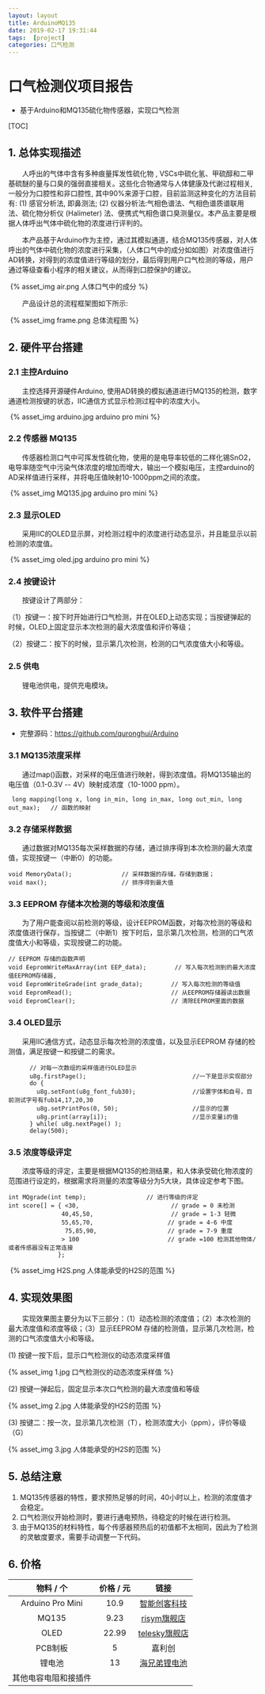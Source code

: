 ```yaml
---
layout: layout
title: ArduinoMQ135
date: 2019-02-17 19:31:44
tags:  [project]
categories: 口气检测
---
```


# 口气检测仪项目报告

+ 基于Arduino和MQ135硫化物传感器，实现口气检测

[TOC]



## 1. 总体实现描述

　　人呼出的气体中含有多种痕量挥发性硫化物 , VSCs中硫化氢、甲硫醇和二甲基硫醚的量与口臭的强弱直接相关。这些化合物通常与人体健康及代谢过程相关, 一般分为口腔性和非口腔性, 其中90%来源于口腔，目前监测这种变化的方法目前有: (1) 感官分析法, 即鼻测法; (2) 仪器分析法:气相色谱法、气相色谱质谱联用法、硫化物分析仪 (Halimeter) 法、便携式气相色谱口臭测量仪。本产品主要是根据人体呼出气体中硫化物的浓度进行评判的。  

　　本产品基于Arduino作为主控，通过其模拟通道，结合MQ135传感器，对人体呼出的气体中硫化物的浓度进行采集，（人体口气中的成分如如图）对浓度值进行AD转换，对得到的浓度值进行等级的划分，最后得到用户口气检测的等级，用户通过等级查看小程序的相关建议，从而得到口腔保护的建议。

​						{% asset_img air.png 人体口气中的成分 %}

　　产品设计总的流程框架图如下所示: 

​						{% asset_img frame.png 总体流程图 %}

## 2. 硬件平台搭建

### 2.1 主控Arduino　　

　　主控选择开源硬件Arduino, 使用AD转换的模拟通道进行MQ135的检测，数字通道检测按键的状态，IIC通信方式显示检测过程中的浓度大小。

​						{% asset_img arduino.jpg arduino pro mini %}

### 2.2  传感器 MQ135

　　传感器检测口气中可挥发性硫化物，使用的是电导率较低的二样化锡SnO2，电导率随空气中污染气体浓度的增加而增大，输出一个模拟电压，主控arduino的AD采样值进行采样，并将电压值映射10-1000ppm之间的浓度。

​						{% asset_img MQ135.jpg arduino pro mini %}

### 2.3 显示OLED

　　采用IIC的OLED显示屏，对检测过程中的浓度进行动态显示，并且能显示以前检测的浓度值。

​						{% asset_img oled.jpg arduino pro mini %}	

### 2.4 按键设计

　　按键设计了两部分：

（1）按键一：按下时开始进行口气检测，并在OLED上动态实现；当按键弹起的时候，OLED上固定显示本次检测的最大浓度值和评价等级；

（2）按键二：按下的时候，显示第几次检测，检测的口气浓度值大小和等级。

### 2.5 供电

　　锂电池供电，提供充电模块。

## 3. 软件平台搭建

+ 完整源码：https://github.com/quronghui/Arduino

### 3.1 MQ135浓度采样

　　通过map()函数，对采样的电压值进行映射，得到浓度值。将MQ135输出的电压值（0.1-0.3V -- 4V）映射成浓度（10-1000 ppm）。

```
 long mapping(long x, long in_min, long in_max, long out_min, long out_max);   // 函数的映射
```

### 3.2 存储采样数据

　　通过数据对MQ135每次采样数据的存储，通过排序得到本次检测的最大浓度值，实现按键一（中断0）的功能。

```
void MemoryData();              // 采样数据的存储，存储到数据；
void max();						// 排序得到最大值
```

### 3.3 EEPROM 存储本次检测的等级和浓度值

　　为了用户能查阅以前检测的等级，设计EEPROM函数，对每次检测的等级和浓度值进行保存，当按键二（中断1）按下时后，显示第几次检测，检测的口气浓度值大小和等级，实现按键二的功能。

```
// EEPROM 存储的函数声明
void EepromWriteMaxArray(int EEP_data);        // 写入每次检测到的最大浓度值EEPROM存储器,
void EepromWriteGrade(int grade_data);        // 写入每次检测的等级值
void EepromRead();                            // 从EEPROM存储器读出数据
void EepromClear();                           // 清除EEPROM里面的数据
```

### 3.4 OLED显示

　　采用IIC通信方式，动态显示每次检测的浓度值，以及显示EEPROM 存储的检测值，满足按键一和按键二的需求。

```
      // 对每一次数组的采样值进行OLED显示
      u8g.firstPage();                              //一下是显示实现部分
      do {
        u8g.setFont(u8g_font_fub30);                //设置字体和自号，目前测试字号有fub14,17,20,30
        u8g.setPrintPos(0, 50);                     //显示的位置
        u8g.print(array[i]);                        //显示变量i的值
      } while( u8g.nextPage() );
      delay(500);
```

### 3.5 浓度等级评定

　　浓度等级的评定，主要是根据MQ135的检测结果，和人体承受硫化物浓度的范围进行设定的，根据需求将测量的浓度等级分为5大块，具体设定参考下图。

```
int MQgrade(int temp);                 // 进行等级的评定
int score[] = { <30,                          // grade = 0 未检测
               40,45,50,                      // grade = 1-3 轻微
               55,65,70,                     // grade = 4-6 中度
                75,85,90,                    // grade = 7-9 重度
               > 100                         // grade =100 检测其他物体/或者传感器没有正常连接   
              };   
```

​					{% asset_img H2S.png 人体能承受的H2S的范围 %}	

## 4. 实现效果图

　　实现效果图主要分为以下三部分：（1）动态检测的浓度值；（2）本次检测的最大浓度值和浓度等级；（3）显示EEPROM 存储的检测值，显示第几次检测，检测的口气浓度值大小和等级。

(1) 按键一按下后，显示口气检测仪的动态浓度采样值

{% asset_img 1.jpg 口气检测仪的动态浓度采样值 %}

(2) 按键一弹起后，固定显示本次口气检测的最大浓度值和等级

{% asset_img 2.jpg 人体能承受的H2S的范围 %}

(3) 按键二：按一次，显示第几次检测（T），检测浓度大小（ppm），评价等级（G）

{% asset_img 3.jpg 人体能承受的H2S的范围 %}

## 5. 总结注意

1. MQ135传感器的特性，要求预热足够的时间，40小时以上，检测的浓度值才会稳定。
2. 口气检测仪开始检测时，要进行通电预热，待稳定的时候在进行检测。
3. 由于MQ135的材料特性，每个传感器预热后的初值都不太相同，因此为了检测的灵敏度要求，需要手动调整一下代码。

## 6. 价格

|      物料 / 个       | 价格 / 元 |                             链接                             |
| :------------------: | :-------: | :----------------------------------------------------------: |
|   Arduino Pro Mini   |   10.9    | [智能创客科技](https://item.taobao.com/item.htm?spm=a1z09.2.0.0.17792e8dX05esy&id=570526032936&_u=i23c070s6e66) |
|        MQ135         |   9.23    | [risym旗舰店](https://detail.tmall.com/item.htm?id=13302081252&spm=a1z09.2.0.0.17792e8dX05esy&_u=i23c070sc980) |
|         OLED         |   22.99   | [telesky旗舰店](https://detail.tmall.com/item.htm?id=525584032584&spm=a1z09.2.0.0.17792e8dX05esy&_u=i23c070s808d) |
|       PCB制板        |     5     |                            嘉利创                            |
|        锂电池        |    13     | [海兄弟锂电池 ](https://item.taobao.com/item.htm?id=571443525847&ali_refid=a3_420434_1006:1151968984:N:%E9%94%82%E7%94%B5%E6%B1%A0:2a581f477100d75e1049e99f43f59ee6&ali_trackid=1_2a581f477100d75e1049e99f43f59ee6&spm=a230r.1.1957635.7) |
| 其他电容电阻和接插件 |           |                                                              |

